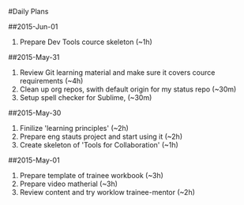 #Daily Plans

##2015-Jun-01

1. Prepare Dev Tools cource skeleton (~1h)

##2015-May-31

1. Review Git learning material and make sure it covers cource requirements (~4h)
1. Clean up org repos, swith default origin for my status repo (~30m)
1. Setup spell checker for Sublime, (~30m)


##2015-May-30

1. Finilize 'learning principles' (~2h)
1. Prepare eng stauts project and start using it (~2h)
1. Create skeleton of 'Tools for Collaboration' (~1h)

##2015-May-01

1. Prepare template of trainee workbook (~3h)
1. Prepare video matherial (~3h)
1. Review content and try worklow trainee-mentor (~2h)